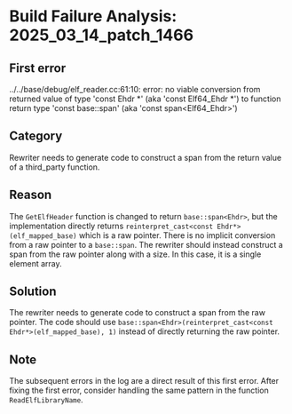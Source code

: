 # Build Failure Analysis: 2025_03_14_patch_1466

## First error

../../base/debug/elf_reader.cc:61:10: error: no viable conversion from returned value of type 'const Ehdr *' (aka 'const Elf64_Ehdr *') to function return type 'const base::span<Ehdr>' (aka 'const span<Elf64_Ehdr>')

## Category
Rewriter needs to generate code to construct a span from the return value of a third_party function.

## Reason
The `GetElfHeader` function is changed to return `base::span<Ehdr>`, but the implementation directly returns `reinterpret_cast<const Ehdr*>(elf_mapped_base)` which is a raw pointer. There is no implicit conversion from a raw pointer to a `base::span`. The rewriter should instead construct a span from the raw pointer along with a size. In this case, it is a single element array.

## Solution
The rewriter needs to generate code to construct a span from the raw pointer. The code should use `base::span<Ehdr>(reinterpret_cast<const Ehdr*>(elf_mapped_base), 1)` instead of directly returning the raw pointer.

## Note
The subsequent errors in the log are a direct result of this first error. After fixing the first error, consider handling the same pattern in the function `ReadElfLibraryName`.